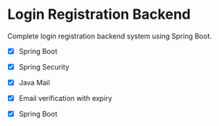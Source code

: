 # Login Registration Backend 

Complete login registration backend system using Spring Boot.

- [x] Spring Boot
- [x] Spring Security
- [x] Java Mail
- [x] Email verification with expiry
- [x] Spring Boot


